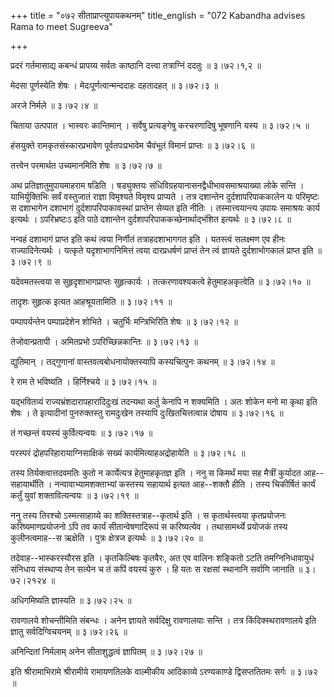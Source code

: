 +++
title = "०७२ सीताप्राप्त्युपायकथनम्"
title_english = "072 Kabandha advises Rama to meet Sugreeva"

+++


प्रदरं गर्तमासाद्य कबन्धं प्रापय्य सर्वतः काष्ठानि दत्त्वा तत्राग्निं
ददतुः  ॥  ३।७२।१,२  ॥   

  

मेदसा पूर्णस्येति शेषः । मेदःपूर्णत्वान्मन्ददाहः दहतादहत्  ॥  ३।७२।३  ॥   

  

अरजे निर्मले  ॥  ३।७२।४  ॥   

  

चिताया उत्पपात । भास्वरः कान्तिमान् । सर्वेषु प्रत्यङ्गेषु करचरणादिषु
भूषणानि यस्य  ॥  ३।७२।५  ॥   

  

हंसयुक्ते रामकृतसंस्कारप्रभावेण पूर्वतपःप्रभावेम चैवंभूतं विमानं
प्राप्तः  ॥  ३।७२।६  ॥   

  

तत्त्वेन परमार्थत उच्यमानमिति शेषः  ॥  ३।७२।७  ॥   

  

अथ प्रतिज्ञातुमुपायमाहराम षडिति । षड्युक्तयः
संधिविग्रहयानासनद्वैधीभावसमाश्रयाख्या लोके सन्ति । याभिर्युक्तिभिः सर्वं
वस्तुजातं राज्ञा विमृश्यते विमृश्य प्राप्यते । तत्र दशान्तेन
दुर्दशापरिपाककालेन यः परिमृष्टः स दशाभागेन दशाभागं दुर्दशापरिपाकावस्थां
प्राप्तेन सेव्यत इति नीतिः । तस्मात्त्वयान्त्य उपायः समाश्रयः कार्य
इत्यर्थः । ऽपरिभ्रष्टःऽ इति पाठे दशान्तेन
दुर्दशापरिपाककच्छेनार्थाद्भंशित इत्यर्थः  ॥  ३।७२।८  ॥   

  

नन्वहं दशाभागं प्राप्त इति कथं त्वया निर्णीतं तत्राहदशाभागगत इति ।
यतस्त्वं सलक्ष्मण एव हीनः राज्यादिनेत्यर्थः । यत्कृते यदृशाभागनिमित्तं
त्वया दारप्रधर्षणं प्राप्तं तेन त्वं ज्ञायते दुर्दशाभोगकालं प्राप्त इति
 ॥  ३।७२।९  ॥   

  

यदेवमतस्त्वया स सुहृदृशाभागप्राप्तः सुहृत्कार्यः । तत्करणावश्यकत्वे
हेतुमाहअकृत्वेति  ॥  ३।७२।१०  ॥   

  

तादृशः सुहृत्क इत्यत आहश्रूयतामिति  ॥  ३।७२।११  ॥   

  

पम्पापर्यन्तेन पम्पाप्रदेशेन शोभिते । चतुर्भिः मन्त्रिभिरिति शेषः  ॥ 
३।७२।१२  ॥   

  

तेजोवान्प्रतापी । अमितप्रभो ऽपरिच्छिन्नकान्तिः  ॥  ३।७२।१३  ॥   

  

द्युतिमान् । तद्गुणानां वास्तवत्वबोधनायोक्तस्यापि कस्यचित्पुनः कथनम्  ॥ 
३।७२।१४  ॥   

  

रे राम ते भविष्यति । हिर्निश्चये  ॥  ३।७२।१५  ॥   

  

यद्भवितव्यं राज्यभ्रंशदारापहारादिदुःखं तदन्यथा कर्तु केनापि न शक्यमिति ।
अतः शोकेन मनो मा कृथा इति शेषः । ते इत्यादीनां पुनरुक्तस्तु रामदुःखेन
तस्यापि दुःखितचित्तत्वान्न दोषाय  ॥  ३।७२।१६  ॥   

  

तं गच्छन्तं वयस्यं कुर्वित्यन्वयः  ॥  ३।७२।१७  ॥   

  

परस्परं द्रोहपरिहारायाग्निसाक्षिकं सख्यं कार्यमित्याहअद्रोहायेति  ॥ 
३।७२।१८  ॥   

  

तस्य तिर्यक्त्वात्तदवमतिः कुतो न कार्येत्यत्र हेतुमाहकृतज्ञ इति । ननु स
किमर्थं मया सह मैत्रीं कुर्यादत आह--सहायार्थीति । नन्वावाभ्यामशक्ताभ्यां
कस्तस्य सहायार्थ इत्यत आह--शक्तौ हीति । तस्य चिकीर्षितं कार्यं कर्तुं
युवां शक्तावित्यन्वयः  ॥  ३।७२।१९  ॥   

  

ननु तस्य तिरश्चो ऽस्मत्साहाय्ये का शक्तिस्तत्राह--कृतार्थ इति । स
कृतार्थस्त्वया कृतप्रयोजनः करिष्यमाणप्रयोजनो ऽपि तव कार्यं
सीतान्वेषणादिरूपं स करिष्यत्येव । तथासामर्थ्ये प्रयोजकं तस्य
कुलीनत्वमाह--स ऋक्षेति । पुत्रः क्षेत्रज इत्यर्थः  ॥  ३।७२।२०  ॥   

  

तदेवाह--भास्करस्यौरस इति । कृतकिल्बिषः कृतवैरः, अत एव वालिनः शङ्कितो
ऽटति तमग्निनिधावायुधं संनिधाय संस्थाप्य तेन सत्येन च तं कपिं वयस्यं कुरु
। हि यतः स रक्षसां स्थानानि सर्वाणि जानाति  ॥  ३।७२।२१२४  ॥   

  

अधिगमिष्यति ज्ञास्यति  ॥  ३।७२।२५  ॥   

  

रावणालये शोचन्तीमिति संबन्धः । अनेन ज्ञायते सर्वदिक्षु रावणालयाः सन्ति ।
तत्र किंदिक्स्थरावणालये इति ज्ञातु सर्वदिग्विचयनम्  ॥  ३।७२।२६  ॥   

  

अनिन्दितां निर्मलाम् अनेन सीताशुद्धत्वं ज्ञापितम्  ॥  ३।७२।२७  ॥   

  

इति श्रीरामाभिरामे श्रीरामीये रामायणतिलके वाल्मीकीय आदिकाव्ये
ऽरण्यकाण्डे द्विसप्ततितमः सर्गः  ॥  ३।७२  ॥   

  


